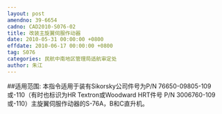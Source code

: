 ```yaml
---
layout: post
amendno: 39-6654
cadno: CAD2010-S076-02
title: 改装主旋翼伺服作动器
date: 2010-05-31 00:00:00 +0800
effdate: 2010-06-17 00:00:00 +0800
tag: S076
categories: 民航中南地区管理局适航审定处
author: 朱江
---
```


##适用范围:
本指令适用于装有Sikorsky公司件号为P/N 76650-09805-109或-110（有时也标识为HR Textron或Woodward HRT件号 P/N 3006760-109或-110）主旋翼伺服作动器的S-76A，B和C直升机。

